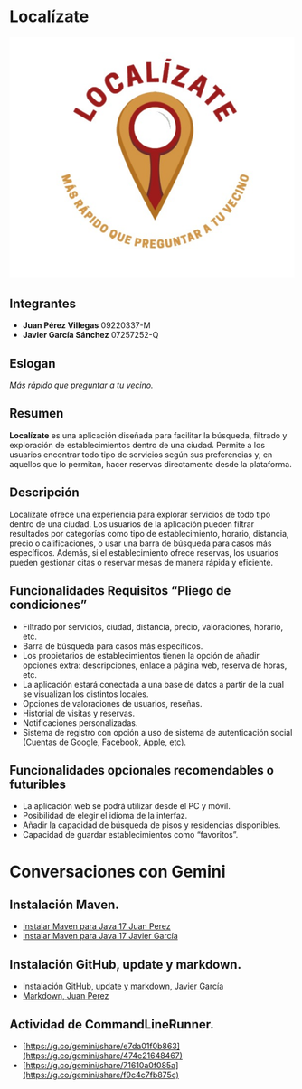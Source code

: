# Localízate

![LOGO](Imagen/logo.jpeg)

## Integrantes
- **Juan Pérez Villegas** 09220337-M
- **Javier García Sánchez** 07257252-Q

## Eslogan
*Más rápido que preguntar a tu vecino.*

## Resumen
**Localízate** es una aplicación diseñada para facilitar la búsqueda, filtrado y exploración de establecimientos dentro de una ciudad. Permite a los usuarios encontrar todo tipo de servicios según sus preferencias y, en aquellos que lo permitan, hacer reservas directamente desde la plataforma.

## Descripción 
Localízate ofrece una experiencia para explorar servicios de todo tipo dentro de una ciudad. Los usuarios de la aplicación pueden filtrar resultados por categorías como tipo de establecimiento, horario, distancia, precio o calificaciones, o usar una barra de búsqueda para casos más específicos. Además, si el establecimiento ofrece reservas, los usuarios pueden gestionar citas o reservar mesas de manera rápida y eficiente.

## Funcionalidades Requisitos “Pliego de condiciones”
- Filtrado por servicios, ciudad, distancia, precio, valoraciones, horario, etc.
- Barra de búsqueda para casos más específicos.
- Los propietarios de establecimientos tienen la opción de añadir opciones extra: descripciones, enlace a página web, reserva de horas, etc.
- La aplicación estará conectada a una base de datos a partir de la cual se visualizan los distintos locales.
- Opciones de valoraciones de usuarios, reseñas.
- Historial de visitas y reservas.
- Notificaciones personalizadas.
- Sistema de registro con opción a uso de sistema de autenticación social (Cuentas de Google, Facebook, Apple, etc).

## Funcionalidades opcionales recomendables o futuribles 
- La aplicación web se podrá utilizar desde el PC y móvil.
- Posibilidad de elegir el idioma de la interfaz.
- Añadir la capacidad de búsqueda de pisos y residencias disponibles.
- Capacidad de guardar establecimientos como “favoritos”.


# Conversaciones con Gemini 
## Instalación Maven.
* [Instalar Maven para Java 17 Juan Perez](https://gemini.google.com/app/4723feb329cd40bc?hl=es-ES)
* [Instalar Maven para Java 17 Javier García](https://g.co/gemini/share/b40ddec899be)

## Instalación GitHub, update y markdown.
* [Instalación GitHub, update y markdown, Javier García](https://g.co/gemini/share/71610a0f085a)
* [Markdown, Juan Perez](https://gemini.google.com/app/f0ff4e1942e3ef37?hl=es-ES)

## Actividad de CommandLineRunner.
* [https://g.co/gemini/share/e7da01f0b863](https://g.co/gemini/share/474e21648467)
* [https://g.co/gemini/share/71610a0f085a](https://g.co/gemini/share/f9c4c7fb875c)
